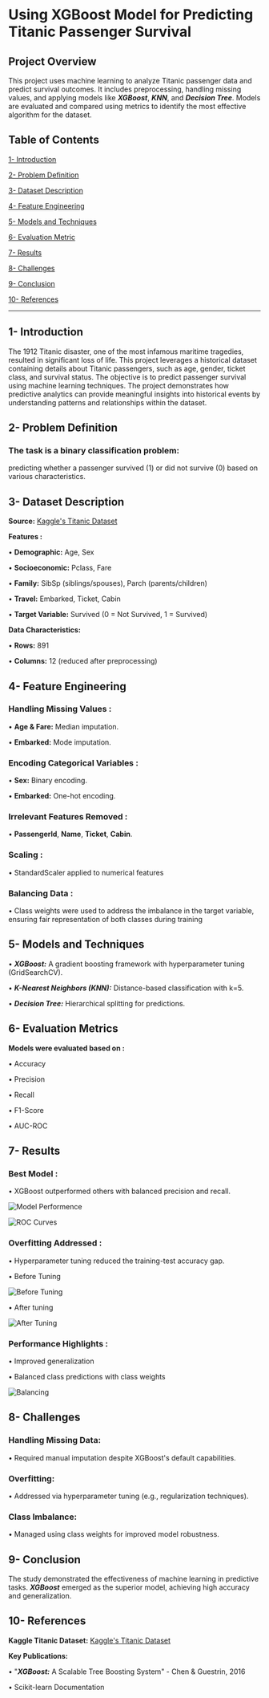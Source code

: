 # Using XGBoost Model for Predicting Titanic Passenger Survival
## Project Overview
This project uses machine learning to analyze Titanic passenger data and predict survival outcomes. It includes preprocessing, handling missing values, and applying models like ***XGBoost***, ***KNN***, and ***Decision Tree***. Models are evaluated and compared using metrics to identify the most effective algorithm for the dataset.

## Table of Contents

[1- Introduction](#1--introduction)

[2- Problem Definition](#2--problem-definition)

[3- Dataset Description](#3--dataset-description)

[4- Feature Engineering](#4--feature-engineering)

[5- Models and Techniques](#5--models-and-techniques)

[6- Evaluation Metric](6--evaluation-metric)

[7- Results](#7--results)

[8- Challenges](#8--challenges)

[9- Conclusion](#9--conclusion)

[10- References](#10--references)

________________________________________
## 1- Introduction
The 1912 Titanic disaster, one of the most infamous maritime tragedies, resulted in significant loss of life. This project leverages a historical dataset containing details about Titanic passengers, such as age, gender, ticket class, and survival status. The objective is to predict passenger survival using machine learning techniques. The project demonstrates how predictive analytics can provide meaningful insights into historical events by understanding patterns and relationships within the dataset.
## 2- Problem Definition
### The task is a binary classification problem: 
predicting whether a passenger survived (1) or did not survive (0) based on various characteristics.
## 3- Dataset Description
**Source:** [Kaggle's Titanic Dataset](https://www.kaggle.com/competitions/titanic/data?select=train.csv)

**Features :**

•	**Demographic:** Age, Sex

•	**Socioeconomic:** Pclass, Fare

•	**Family:** SibSp (siblings/spouses), Parch (parents/children)

•	**Travel:** Embarked, Ticket, Cabin

•	**Target Variable:** Survived (0 = Not Survived, 1 = Survived)

**Data Characteristics:**

•	**Rows:** 891

•	**Columns:** 12 (reduced after preprocessing)

## 4- Feature Engineering
### Handling Missing Values :

•	**Age & Fare:** Median imputation.

•	**Embarked:** Mode imputation.

### Encoding Categorical Variables :

•	**Sex:** Binary encoding.

•	**Embarked:** One-hot encoding.

### Irrelevant Features Removed :

•	**Passengerld**, **Name**, **Ticket**, **Cabin**.

### Scaling :

•	StandardScaler applied to numerical features

### Balancing Data :

•	Class weights were used to address the imbalance in the target variable, ensuring fair representation of both classes during training

## 5- Models and Techniques

•	***XGBoost:*** A gradient boosting framework with hyperparameter tuning (GridSearchCV).

•	***K-Nearest Neighbors (KNN):*** Distance-based classification with k=5.

•	***Decision Tree:*** Hierarchical splitting for predictions.

## 6- Evaluation Metrics
**Models were evaluated based on :**

•	Accuracy

•	Precision

•	Recall

•	F1-Score

•	AUC-ROC

## 7- Results
### Best Model :
•	XGBoost outperformed others with balanced precision and recall.

   ![Model Performence](https://github.com/user-attachments/assets/5131976d-8ab2-4788-9c0b-ae33881c7630)

   ![ROC Curves](https://github.com/user-attachments/assets/1c1aa229-482b-46c8-9b4b-59833a501f33)

 
### Overfitting Addressed :
•	Hyperparameter tuning reduced the training-test accuracy gap.

•	Before Tuning

  ![Before Tuning](https://github.com/user-attachments/assets/7acea44d-027c-49dd-b5d9-3b0de3f0eed3)

 
•	After tuning

  ![After Tuning](https://github.com/user-attachments/assets/eadaaaa1-7e1f-4dc2-8730-ff8ef002ca24)

### Performance Highlights :

•	Improved generalization

•	Balanced class predictions with class weights

  ![Balancing](https://github.com/user-attachments/assets/a0cb63d1-97b2-4853-87d0-f4e5d7c0d172)

 
## 8- Challenges
### Handling Missing Data:

•	Required manual imputation despite XGBoost's default capabilities.

### Overfitting:

•	Addressed via hyperparameter tuning (e.g., regularization techniques).

### Class Imbalance:

•	Managed using class weights for improved model robustness.

## 9- Conclusion
The study demonstrated the effectiveness of machine learning in predictive tasks. ***XGBoost*** emerged as the superior model, achieving high accuracy and generalization.
## 10- References
**Kaggle Titanic Dataset:** [Kaggle's Titanic Dataset](https://www.kaggle.com/competitions/titanic/data?select=train.csv)

**Key Publications:**

•	"***XGBoost:*** A Scalable Tree Boosting System" - Chen & Guestrin, 2016

•	Scikit-learn Documentation
